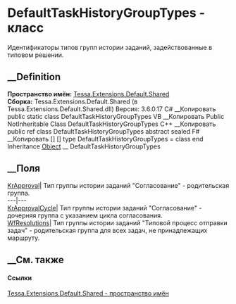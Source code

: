 # DefaultTaskHistoryGroupTypes - класс
Идентификаторы типов групп истории заданий, задействованные в типовом решении.
## __Definition
 **Пространство имён:**
[Tessa.Extensions.Default.Shared](N_Tessa_Extensions_Default_Shared.htm)  
 **Сборка:** Tessa.Extensions.Default.Shared (в
Tessa.Extensions.Default.Shared.dll) Версия: 3.6.0.17
C# __Копировать
     public static class DefaultTaskHistoryGroupTypes
VB __Копировать
     Public NotInheritable Class DefaultTaskHistoryGroupTypes
C++ __Копировать
     public ref class DefaultTaskHistoryGroupTypes abstract sealed
F# __Копировать
     [<AbstractClassAttribute>]
    [<SealedAttribute>]
    type DefaultTaskHistoryGroupTypes = class end
Inheritance
    [Object](https://learn.microsoft.com/dotnet/api/system.object) __ DefaultTaskHistoryGroupTypes
##  __Поля
[KrApproval](F_Tessa_Extensions_Default_Shared_DefaultTaskHistoryGroupTypes_KrApproval.htm)|
Тип группы истории заданий "Согласование" - родительская группа.  
---|---  
[KrApprovalCycle](F_Tessa_Extensions_Default_Shared_DefaultTaskHistoryGroupTypes_KrApprovalCycle.htm)|
Тип группы истории заданий "Согласование" - дочерняя группа с указанием цикла
согласования.  
[WfResolutions](F_Tessa_Extensions_Default_Shared_DefaultTaskHistoryGroupTypes_WfResolutions.htm)|
Тип группы истории заданий "Типовой процесс отправки задач" - родительская
группа для всех задач, не принадлежащих маршруту.  
## __См. также
#### Ссылки
[Tessa.Extensions.Default.Shared - пространство
имён](N_Tessa_Extensions_Default_Shared.htm)
